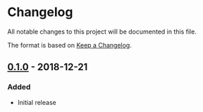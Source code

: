 # Changelog #
All notable changes to this project will be documented in this file.

The format is based on [Keep a Changelog](https://keepachangelog.com/en/1.0.0/).

## [0.1.0] - 2018-12-21 ##
### Added ###
- Initial release

[0.1.0]: https://github.com/adamecr/Common.DMN.Engine/releases/tag/v0.1.0
